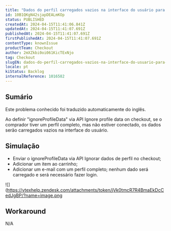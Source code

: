 ```yaml
---
title: "Dados do perfil carregados vazios na interface do usuário para o perfil completo com 'ignoreProfileData"
id: 10B1QKgN42sjapDEALmKOp
status: PUBLISHED
createdAt: 2024-04-15T11:41:06.841Z
updatedAt: 2024-04-15T11:41:07.691Z
publishedAt: 2024-04-15T11:41:07.691Z
firstPublishedAt: 2024-04-15T11:41:07.691Z
contentType: knownIssue
productTeam: Checkout
author: 2mXZkbi0oi061KicTExNjo
tag: Checkout
slugEN: dados-do-perfil-carregados-vazios-na-interface-do-usuario-para-o-perfil-completo-com-ignoreprofiledata
locale: pt
kiStatus: Backlog
internalReference: 1016582
---
```


## Sumário

<div class="alert alert-info">
  <p>Este problema conhecido foi traduzido automaticamente do inglês.</p>
</div>


Ao definir "ignoreProfileData" via API Ignore profile data on checkout, se o comprador tiver um perfil completo, mas não estiver conectado, os dados serão carregados vazios na interface do usuário.

## Simulação



- Enviar o ignoreProfileData via API Ignorar dados de perfil no checkout;
- Adicionar um item ao carrinho;
- Adicionar um e-mail com um perfil completo; nenhum dado será carregado e será necessário fazer login.

 ![](https://vtexhelp.zendesk.com/attachments/token/jVk0tmcR7R4BmaEkDcCedJgBP/?name=image.png

## Workaround


N/A




